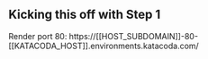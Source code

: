 ## Kicking this off with Step 1

Render port 80: https://[[HOST_SUBDOMAIN]]-80-[[KATACODA_HOST]].environments.katacoda.com/
